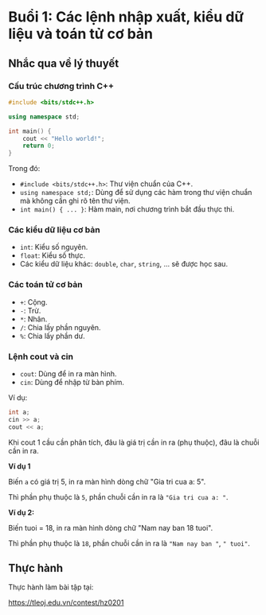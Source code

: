 # Buổi 1: Các lệnh nhập xuất, kiểu dữ liệu và toán tử cơ bản

## Nhắc qua về lý thuyết

### Cấu trúc chương trình C++

```cpp
#include <bits/stdc++.h>

using namespace std;

int main() {
    cout << "Hello world!";
    return 0;
}
```

Trong đó:
- `#include <bits/stdc++.h>`: Thư viện chuẩn của C++.
- `using namespace std;`: Dùng để sử dụng các hàm trong thư viện chuẩn mà không cần ghi rõ tên thư viện.
- `int main() { ... }`: Hàm main, nơi chương trình bắt đầu thực thi.

### Các kiểu dữ liệu cơ bản

- `int`: Kiểu số nguyên.
- `float`: Kiểu số thực.
- Các kiểu dữ liệu khác: `double`, `char`, `string`, ... sẽ được học sau.

### Các toán tử cơ bản

- `+`: Cộng.
- `-`: Trừ.
- `*`: Nhân.
- `/`: Chia lấy phần nguyên.
- `%`: Chia lấy phần dư.

### Lệnh cout và cin

- `cout`: Dùng để in ra màn hình.
- `cin`: Dùng để nhập từ bàn phím.

Ví dụ:

```cpp
int a;
cin >> a;
cout << a;
```

Khi cout 1 cầu cần phân tích, đâu là giá trị cần in ra (phụ thuộc), đâu là chuỗi cần in ra.

**Ví dụ 1**
    
Biến `a` có giá trị 5, in ra màn hình dòng chữ "Gia tri cua a: 5".

Thì phần phụ thuộc là `5`, phần chuỗi cần in ra là `"Gia tri cua a: "`.


**Ví dụ 2:**

Biến tuoi = 18, in ra màn hình dòng chữ "Nam nay ban 18 tuoi".

Thì phần phụ thuộc là `18`, phần chuỗi cần in ra là `"Nam nay ban "`, `" tuoi"`.

## Thực hành

Thực hành làm bài tập tại:

https://tleoj.edu.vn/contest/hz0201





